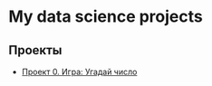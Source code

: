 # My data science projects

## Проекты

* [Проект 0. Игра: Угадай число](https://github.com/AlexexDenimus/sf_ds_projects/tree/master/project_0)
